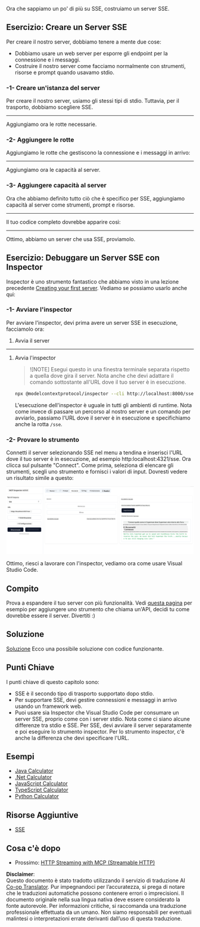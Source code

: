 <!--
CO_OP_TRANSLATOR_METADATA:
{
  "original_hash": "3dd2f1e39277c31b0e57e29d165354d6",
  "translation_date": "2025-06-12T23:42:25+00:00",
  "source_file": "03-GettingStarted/05-sse-server/README.md",
  "language_code": "it"
}
-->
Ora che sappiamo un po' di più su SSE, costruiamo un server SSE.

## Esercizio: Creare un Server SSE

Per creare il nostro server, dobbiamo tenere a mente due cose:

- Dobbiamo usare un web server per esporre gli endpoint per la connessione e i messaggi.
- Costruire il nostro server come facciamo normalmente con strumenti, risorse e prompt quando usavamo stdio.

### -1- Creare un'istanza del server

Per creare il nostro server, usiamo gli stessi tipi di stdio. Tuttavia, per il trasporto, dobbiamo scegliere SSE.

---

Aggiungiamo ora le rotte necessarie.

### -2- Aggiungere le rotte

Aggiungiamo le rotte che gestiscono la connessione e i messaggi in arrivo:

---

Aggiungiamo ora le capacità al server.

### -3- Aggiungere capacità al server

Ora che abbiamo definito tutto ciò che è specifico per SSE, aggiungiamo capacità al server come strumenti, prompt e risorse.

---

Il tuo codice completo dovrebbe apparire così:

---

Ottimo, abbiamo un server che usa SSE, proviamolo.

## Esercizio: Debuggare un Server SSE con Inspector

Inspector è uno strumento fantastico che abbiamo visto in una lezione precedente [Creating your first server](/03-GettingStarted/01-first-server/README.md). Vediamo se possiamo usarlo anche qui:

### -1- Avviare l'inspector

Per avviare l'inspector, devi prima avere un server SSE in esecuzione, facciamolo ora:

1. Avvia il server

---

1. Avvia l'inspector

    > ![NOTE]
    > Esegui questo in una finestra terminale separata rispetto a quella dove gira il server. Nota anche che devi adattare il comando sottostante all'URL dove il tuo server è in esecuzione.

    ```sh
    npx @modelcontextprotocol/inspector --cli http://localhost:8000/sse --method tools/list
    ```

    L'esecuzione dell'inspector è uguale in tutti gli ambienti di runtime. Nota come invece di passare un percorso al nostro server e un comando per avviarlo, passiamo l'URL dove il server è in esecuzione e specifichiamo anche la rotta `/sse`.

### -2- Provare lo strumento

Connetti il server selezionando SSE nel menu a tendina e inserisci l'URL dove il tuo server è in esecuzione, ad esempio http:localhost:4321/sse. Ora clicca sul pulsante "Connect". Come prima, seleziona di elencare gli strumenti, scegli uno strumento e fornisci i valori di input. Dovresti vedere un risultato simile a questo:

![SSE Server running in inspector](../../../../translated_images/sse-inspector.d86628cc597b8fae807a31d3d6837842f5f9ee1bcc6101013fa0c709c96029ad.it.png)

Ottimo, riesci a lavorare con l'inspector, vediamo ora come usare Visual Studio Code.

## Compito

Prova a espandere il tuo server con più funzionalità. Vedi [questa pagina](https://api.chucknorris.io/) per esempio per aggiungere uno strumento che chiama un'API, decidi tu come dovrebbe essere il server. Divertiti :)

## Soluzione

[Soluzione](./solution/README.md) Ecco una possibile soluzione con codice funzionante.

## Punti Chiave

I punti chiave di questo capitolo sono:

- SSE è il secondo tipo di trasporto supportato dopo stdio.
- Per supportare SSE, devi gestire connessioni e messaggi in arrivo usando un framework web.
- Puoi usare sia Inspector che Visual Studio Code per consumare un server SSE, proprio come con i server stdio. Nota come ci siano alcune differenze tra stdio e SSE. Per SSE, devi avviare il server separatamente e poi eseguire lo strumento inspector. Per lo strumento inspector, c'è anche la differenza che devi specificare l'URL.

## Esempi

- [Java Calculator](../samples/java/calculator/README.md)
- [.Net Calculator](../../../../03-GettingStarted/samples/csharp)
- [JavaScript Calculator](../samples/javascript/README.md)
- [TypeScript Calculator](../samples/typescript/README.md)
- [Python Calculator](../../../../03-GettingStarted/samples/python)

## Risorse Aggiuntive

- [SSE](https://developer.mozilla.org/en-US/docs/Web/API/Server-sent_events)

## Cosa c'è dopo

- Prossimo: [HTTP Streaming with MCP (Streamable HTTP)](/03-GettingStarted/06-http-streaming/README.md)

**Disclaimer**:  
Questo documento è stato tradotto utilizzando il servizio di traduzione AI [Co-op Translator](https://github.com/Azure/co-op-translator). Pur impegnandoci per l’accuratezza, si prega di notare che le traduzioni automatiche possono contenere errori o imprecisioni. Il documento originale nella sua lingua nativa deve essere considerato la fonte autorevole. Per informazioni critiche, si raccomanda una traduzione professionale effettuata da un umano. Non siamo responsabili per eventuali malintesi o interpretazioni errate derivanti dall’uso di questa traduzione.